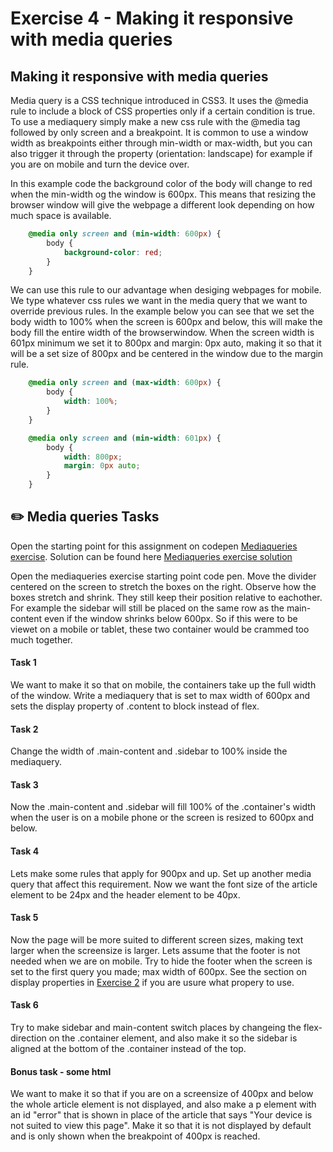 # Exercise 4 - Making it responsive with media queries

## Making it responsive with media queries
Media query is a CSS technique introduced in CSS3.
It uses the @media rule to include a block of CSS properties only if a certain condition is true.
To use a mediaquery simply make a new css rule with the @media tag followed by only screen and a breakpoint. It is common to use a window width as breakpoints either through min-width or max-width, but you can also trigger it through the property (orientation: landscape) for example if you are on mobile and turn the device over.

In this example code the background color of the body will change to red when the min-width og the window is 600px. This means that resizing the browser window will give the webpage a different look depending on how much space is available.

```css
    @media only screen and (min-width: 600px) {
        body {
            background-color: red;
        }
    }
```

We can use this rule to our advantage when desiging webpages for mobile. We type whatever css rules we want in the media query that we want to override previous rules.
In the example below you can see that we set the body width to 100% when the screen is 600px and below, this will make the body fill the entire width of the browserwindow. When the screen width is 601px minimum we set it to 800px and margin: 0px auto, making it so that it will be a set size of 800px and be centered in the window due to the margin rule.


```css
    @media only screen and (max-width: 600px) {
        body {
            width: 100%;
        }
    }

    @media only screen and (min-width: 601px) {
        body {
            width: 800px;
            margin: 0px auto;
        }
    }
```



## :pencil2: Media queries Tasks
Open the starting point for this assignment on codepen [Mediaqueries exercise](https://codepen.io/taranger/pen/dreBay).
Solution can be found here [Mediaqueries exercise solution](https://codepen.io/taranger/pen/vPjqbN)

Open the mediaqueries exercise starting point code pen. Move the divider centered on the screen to stretch the boxes on the right. Observe how the boxes stretch and shrink. They still keep their position relative to eachother. For example the sidebar will still be placed on the same row as the main-content even if the window shrinks below 600px. So if this were to be viewet on a mobile or tablet, these two container would be crammed too much together.
#### Task 1
We want to make it so that on mobile, the containers take up the full width of the window. Write a mediaquery that is set to max width of 600px and sets the display property of .content to block instead of flex. 

#### Task 2
Change the width of .main-content and .sidebar to 100% inside the mediaquery.

#### Task 3
Now the .main-content and .sidebar will fill 100% of the .container's width when the user is on a mobile phone or the screen is resized to 600px and below.

#### Task 4
Lets make some rules that apply for 900px and up. Set up another media query that affect this requirement. Now we want the font size of the article element to be 24px and the header element to be 40px.

#### Task 5 
Now the page will be more suited to different screen sizes, making text larger when the screensize is larger. Lets assume that the footer is not needed when we are on mobile. Try to hide the footer when the screen is set to the first query you made; max width of 600px. See the section on display properties in [Exercise 2](exercise-2/readme.md) if you are usure what propery to use.

#### Task 6
Try to make sidebar and main-content switch places by changeing the flex-direction on the .container element, and also make it so the sidebar is aligned at the bottom of the .container instead of the top. 

#### Bonus task - some html
We want to make it so that if you are on a screensize of 400px and below the whole article element is not displayed, and also make a p element with an id "error" that is shown in place of the article that says "Your device is not suited to view this page". Make it so that it is not displayed by default and is only shown when the breakpoint of 400px is reached.
